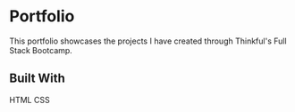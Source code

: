 # Portfolio
This portfolio showcases the projects I have created through Thinkful's Full Stack Bootcamp.

## Built With
HTML CSS
